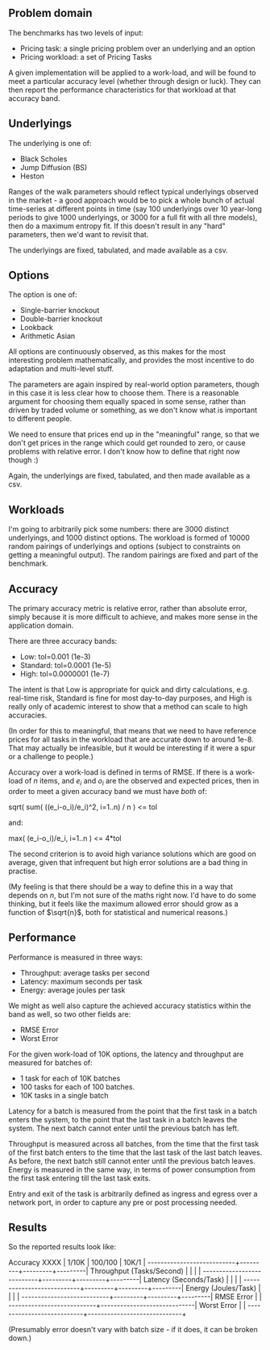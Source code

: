 Problem domain
---------------

The benchmarks has two levels of input:
- Pricing task: a single pricing problem over an underlying and an option
- Pricing workload: a set of Pricing Tasks

A given implementation will be applied to a work-load,
and will be found to meet a particular accuracy level
(whether through design or luck). They can then report
the performance characteristics for that workload at
that accuracy band.

Underlyings
-----------

The underlying is one of:
 
 - Black Scholes
 - Jump Diffusion (BS)
 - Heston

Ranges of the walk parameters should reflect typical
underlyings observed in the market - a good approach
would be to pick a whole bunch of actual time-series
at different points in time (say 100 underlyings over
10 year-long periods to give 1000 underlyings, or
3000 for a full fit with all thre models), then
do a maximum entropy fit. If this doesn't result in
any "hard" parameters, then we'd want to revisit that.

The underlyings are fixed, tabulated, and made
available as a csv.

Options
-------

The option is one of:
 
 - Single-barrier knockout
 - Double-barrier knockout
 - Lookback
 - Arithmetic Asian
 
All options are continuously observed, as this makes
for the most interesting problem mathematically, and
provides the most incentive to do adaptation and multi-level
stuff.

The parameters are again inspired by real-world option
parameters, though in this case it is less clear how
to choose them. There is a reasonable argument for
choosing them equally spaced in some sense, rather
than driven by traded volume or something, as we
don't know what is important to different people.

We need to ensure that prices end up in the "meaningful"
range, so that we don't get prices in the range which
could get rounded to zero, or cause problems with
relative error. I don't know how to define that
right now though :)

Again, the underlyings are fixed, tabulated, and
then made available as a csv.

Workloads
---------

I'm going to arbitrarily pick some numbers: there are
3000 distinct underlyings, and 1000 distinct options.
The workload is formed of 10000 random pairings of
underlyings and options (subject to constraints on
getting a meaningful output). The random pairings are
fixed and part of the benchmark.

Accuracy
--------

The primary accuracy metric is relative error, rather
than absolute error, simply because it is more difficult
to achieve, and makes more sense in the application domain.

There are three accuracy bands:
- Low: tol=0.001 (1e-3)
- Standard: tol=0.0001 (1e-5)
- High: tol=0.0000001 (1e-7)

The intent is that Low is appropriate for quick and
dirty calculations, e.g. real-time risk, Standard is
fine for most day-to-day purposes, and High is really
only of academic interest to show that a method can
scale to high accuracies.

(In order for this to meaningful, that means that we
need to have reference prices for all tasks in the
workload that are accurate down to around 1e-8.
That may actually be infeasible, but it would be
interesting if it were a spur or a challenge to
people.)

Accuracy over a work-load is defined in terms of
RMSE. If there is a work-load of $n$ items, and
$e_i$ and $o_i$ are the observed and expected
prices, then in order to meet a given accuracy
band we must have _both_ of:

sqrt( sum( ((e_i-o_i)/e_i)^2, i=1..n) / n ) <= tol

and:

max( (e_i-o_i)/e_i, i=1..n ) <= 4*tol

The second criterion is to avoid high variance
solutions which are good on average, given
that infrequent but high error solutions are
a bad thing in practise.

(My feeling is that there should be a way to
define this in a way that depends on $n$, but
I'm not sure of the maths right now. I'd have to do
some thinking, but it feels like the maximum allowed
error should grow as a function of $\sqrt{n}$, both for
statistical and numerical reasons.)

Performance
-----------

Performance is measured in three ways:

- Throughput: average tasks per second
- Latency: maximum seconds per task
- Energy: average joules per task

We might as well also capture the achieved accuracy
statistics within the band as well, so two other fields
are:
- RMSE Error
- Worst Error

For the given work-load of 10K options, the latency
and throughput are measured for batches of:
- 1 task for each of 10K batches
- 100 tasks for each of 100 batches.
- 10K tasks in a single batch

Latency for a batch is measured from the point
that the first task in a batch enters the system, to the
point that the last task in a batch leaves the
system. The next batch cannot enter until the
previous batch has left.

Throughput is measured across all batches, from the
time that the first task of the first batch enters to the
time that the last task of the last batch leaves. As
before, the next batch still cannot enter until the
previous batch leaves. Energy is measured in the same
way, in terms of power consumption from the first
task entering till the last task exits.

Entry and exit of the task is arbitrarily defined
as ingress and egress over a network port, in order
to capture any pre or post processing needed.

Results
-------

So the reported results look like:


Accuracy XXXX
                           |  1/10K  | 100/100 |  10K/1  |
---------------------------+---------+---------+---------|
Throughput (Tasks/Second)  |         |         |         |
---------------------------+---------+---------+---------|
Latency    (Seconds/Task)  |         |         |         |
---------------------------+---------+---------+---------|
Energy     (Joules/Task)   |         |         |         |
---------------------------+---------+---------+---------|
RMSE Error                 |                             |
---------------------------+-----------------------------|
Worst Error                |                             |
---------------------------+-----------------------------+

(Presumably error doesn't vary with batch size - if it does,
it can be broken down.)
